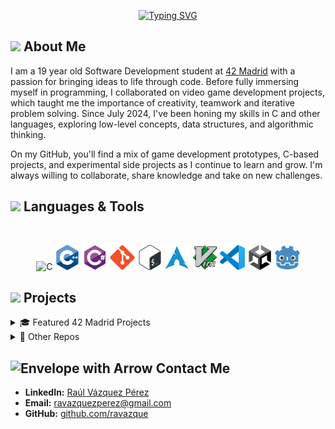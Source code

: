 
<!--
<p align="center">
  <img src="https://komarev.com/ghpvc/?username=ravazque&color=blue" alt="Visitor Count" />
  <img src="https://img.shields.io/badge/Student-42%20Madrid-brightgreen" alt="42 Madrid" />
  <img src="https://img.shields.io/badge/Email-rk.raul1306%40gmail.com-blue" alt="Email" />
</p>
## 🚀 About Me
-->

<!--
## <img src="https://media.giphy.com/media/iY8CRBdQXODJSCERIr/giphy.gif" width="35"><b> Github Stats </b>
<br>
<p align="center">
  <img src="https://github-readme-stats.vercel.app/api?username=ravazque&show_icons=true&theme=dark&include_all_commits=true" alt="Raúl’s GitHub Stats" />
  <img src="https://github-readme-stats.vercel.app/api/top-langs/?username=ravazque&layout=compact&theme=dark" alt="Most Used Languages" />
</p>
-->

<p align="center">
  <a href="https://github.com/DenverCoder1/readme-typing-svg">
    <img
      src="https://readme-typing-svg.herokuapp.com?font=Time+New+Roman&color=cyan&size=35&center=true&vCenter=true&width=600&height=100&lines=Hey+there%2C+I%27m+Raul!+%F0%9F%90%A7&repeat=false"
      alt="Typing SVG"
    />
  </a>
</p>

## <img src="https://github.com/Anmol-Baranwal/Cool-GIFs-For-GitHub/assets/74038190/2c0eef4b-7b75-42bd-9722-4bea97a2d532" width="30"><b>  About Me</b>

I am a 19 year old Software Development student at [42 Madrid](https://www.42madrid.com/) with a passion for bringing ideas to life through code. Before fully immersing myself in programming, I collaborated on video game development projects, which taught me the importance of creativity, teamwork and iterative problem solving. Since July 2024, I've been honing my skills in C and other languages, exploring low-level concepts, data structures, and algorithmic thinking.

On my GitHub, you'll find a mix of game development prototypes, C-based projects, and experimental side projects as I continue to learn and grow. I'm always willing to collaborate, share knowledge and take on new challenges.

## <img src="https://media2.giphy.com/media/QssGEmpkyEOhBCb7e1/giphy.gif?cid=ecf05e47a0n3gi1bfqntqmob8g9aid1oyj2wr3ds3mg700bl&rid=giphy.gif" width ="25"><b> Languages & Tools</b>
<br> 

<p align="center">
  <img src="https://icon.icepanel.io/Technology/svg/C.svg" title="C" alt="C" width="40" height="40"/>
  <img src="https://raw.githubusercontent.com/devicons/devicon/master/icons/cplusplus/cplusplus-original.svg" title="C++" alt="C++" width="40" height="40"/>
  <img src="https://raw.githubusercontent.com/devicons/devicon/master/icons/csharp/csharp-original.svg" title="C#" alt="C#" width="40" height="40"/>
  <img src="https://raw.githubusercontent.com/devicons/devicon/master/icons/git/git-original.svg" title="Git" alt="Git" width="40" height="40"/>
  <img src="https://raw.githubusercontent.com/devicons/devicon/master/icons/bash/bash-original.svg" title="Bash" alt="Bash" width="40" height="40"/>
  <img src="https://raw.githubusercontent.com/devicons/devicon/master/icons/archlinux/archlinux-original.svg" title="Arch Linux" alt="Arch Linux" width="40" height="40"/>
  <img src="https://raw.githubusercontent.com/devicons/devicon/master/icons/vim/vim-original.svg" title="Vim" alt="Vim" width="40" height="40"/>
  <img src="https://raw.githubusercontent.com/devicons/devicon/master/icons/vscode/vscode-original.svg" title="VS Code" alt="VS Code" width="40" height="40"/>
  <img src="https://raw.githubusercontent.com/devicons/devicon/master/icons/unity/unity-original.svg" title="Unity" alt="Unity" width="40" height="40"/>
  <img src="https://raw.githubusercontent.com/devicons/devicon/master/icons/godot/godot-original.svg" title="Godot" alt="Godot" width="40" height="40"/>
</p>

## <img src="https://media.giphy.com/media/iY8CRBdQXODJSCERIr/giphy.gif" width="35"><b> Projects </b>

<details>
  <summary>🎓 Featured 42 Madrid Projects</summary>

  - 🔗 - Milestone 0️⃣  | [libft](https://github.com/ravazque/libft) – My own C library of useful functions.

  - 🔗 - Milestone 1️⃣  | [get_next_line](https://github.com/ravazque/get_next_line) – Read lines from file descriptors using static variables.

  - 🔗 - Milestone 1️⃣  | [ft_printf](https://github.com/ravazque/ft_printf) - Custom implementation of `printf`.

  - 🔗 - Milestone 2️⃣  | [push_swap](https://github.com/ravazque/push_swap) – Sorting algorithm visualizer & optimizer.

  - 🔗 - Milestone 2️⃣  | [fract-ol](https://github.com/ravazque/fract-ol) – Simple fractal explorer with the use of a graphic library.

  - 🔗 - Milestone 2️⃣  | [pipex](https://github.com/ravazque/pipex) – Learning pipes, forks and redirections.

  - 🔗 - Milestone 3️⃣  | [philosophers](https://github.com/ravazque/philosophers) – Use and operation of threads in C.

  - 🔗 - Milestone 3️⃣  | [minishell](https://github.com/ravazque/minishell) – A "simpler" version of a shell.

</details>

<details>
  <summary>🚀 Other Repos</summary>

  - [ravazque](https://github.com/ravazque/ravazque) – This very README!

  - *More personal and full-stack projects… coming soon!* 😉

</details>


## <img src="https://raw.githubusercontent.com/Tarikul-Islam-Anik/Animated-Fluent-Emojis/master/Emojis/Objects/Envelope%20with%20Arrow.png" alt="Envelope with Arrow" width="27" height="27" /><b> Contact Me</b>

- **LinkedIn:** [Raúl Vázquez Pérez](https://www.linkedin.com/in/ra%C3%BAl-v%C3%A1zquez-p%C3%A9rez-1a9b89382/)
- **Email:** ravazquezperez@gmail.com
- **GitHub:** [github.com/ravazque](https://github.com/ravazque)


<!--
<br>

<img src="https://user-images.githubusercontent.com/73097560/115834477-dbab4500-a447-11eb-908a-139a6edaec5c.gif">
--->
